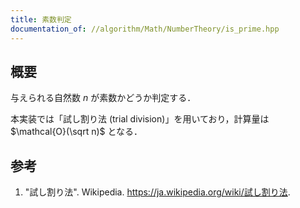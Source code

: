 ```yaml
---
title: 素数判定
documentation_of: //algorithm/Math/NumberTheory/is_prime.hpp
---
```



## 概要

与えられる自然数 $n$ が素数かどうか判定する．

本実装では「試し割り法 (trial division)」を用いており，計算量は $\mathcal{O}(\sqrt n)$ となる．


## 参考

1. "試し割り法". Wikipedia. <https://ja.wikipedia.org/wiki/試し割り法>.
